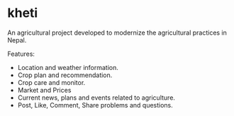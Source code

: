 # kheti
An agricultural project developed to modernize the agricultural practices in Nepal. 

Features:

* Location and weather information.
* Crop plan and recommendation.
* Crop care and monitor.
* Market and Prices
* Current news, plans and events related to agriculture.
* Post, Like, Comment, Share problems and questions.

